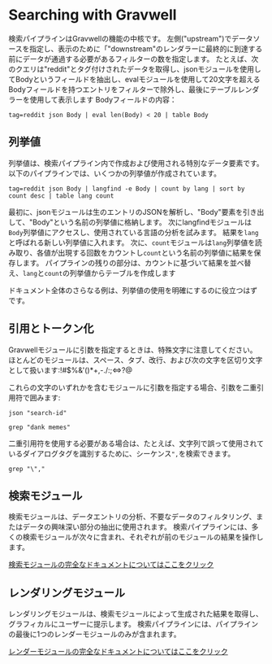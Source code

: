 # Searching with Gravwell

検索パイプラインはGravwellの機能の中核です。 左側("upstream")でデータソースを指定し、表示のために「"downstream"のレンダラーに最終的に到達する前にデータが通過する必要があるフィルターの数を指定します。 たとえば、次のクエリは"reddit"とタグ付けされたデータを取得し、jsonモジュールを使用してBodyというフィールドを抽出し、evalモジュールを使用して20文字を超えるBodyフィールドを持つエントリをフィルターで除外し、最後にテーブルレンダラーを使用して表示します Bodyフィールドの内容：

```
tag=reddit json Body | eval len(Body) < 20 | table Body
```

## 列挙値

列挙値は、検索パイプライン内で作成および使用される特別なデータ要素です。  以下のパイプラインでは、いくつかの列挙値が作成されています。

```
tag=reddit json Body | langfind -e Body | count by lang | sort by count desc | table lang count
```

最初に、jsonモジュールは生のエントリのJSONを解析し、"Body"要素を引き出して、"Body"という名前の列挙値に格納します。  次にlangfindモジュールは`Body`列挙値にアクセスし、使用されている言語の分析を試みます。  結果を`lang`と呼ばれる新しい列挙値に入れます。  次に、`count`モジュールは`lang`列挙値を読み取り、各値が出現する回数をカウントし`count`という名前の列挙値に結果を保存します。  パイプラインの残りの部分は、カウントに基づいて結果を並べ替え、`lang`と`count`の列挙値からテーブルを作成します

ドキュメント全体のさらなる例は、列挙値の使用を明確にするのに役立つはずです。

## 引用とトークン化

Gravwellモジュールに引数を指定するときは、特殊文字に注意してください。  ほとんどのモジュールは、スペース、タブ、改行、および次の文字を区切り文字として扱います:!#$%&'()*+,-./:;<=>?@

これらの文字のいずれかを含むモジュールに引数を指定する場合、引数を二重引用符で囲みます:

```
json "search-id"
```

```
grep "dank memes"
```

二重引用符を使用する必要がある場合は、たとえば、文字列で誤って使用されているダイアログタグを識別するために、シーケンス`",`を検索できます。

```
grep "\","
```

## 検索モジュール

検索モジュールは、データエントリの分析、不要なデータのフィルタリング、またはデータの興味深い部分の抽出に使用されます。  検索パイプラインには、多くの検索モジュールが次々に含まれ、それぞれが前のモジュールの結果を操作します。

[検索モジュールの完全なドキュメントについてはここをクリック](searchmodules.md)

## レンダリングモジュール

レンダリングモジュールは、検索モジュールによって生成された結果を取得し、グラフィカルにユーザーに提示します。  検索パイプラインには、パイプラインの最後に1つのレンダーモジュールのみが含まれます。

[レンダーモジュールの完全なドキュメントについてはここをクリック](rendermodules.md)